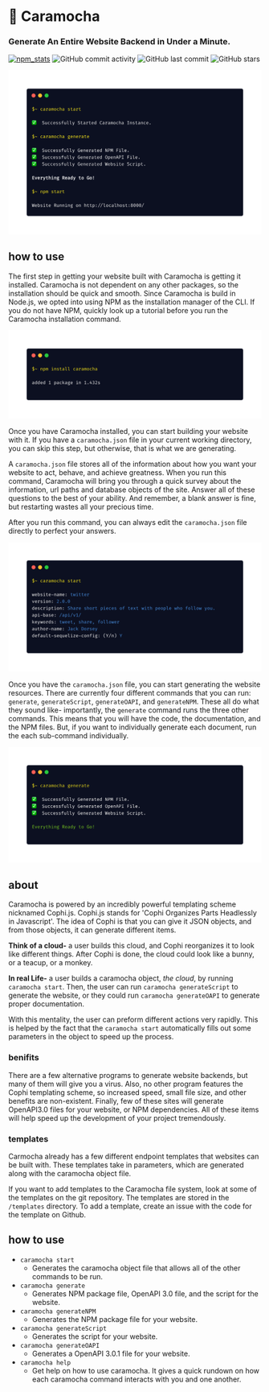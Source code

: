 # 🍨 Caramocha
### Generate An Entire Website Backend in Under a Minute.
[![npm_stats](https://img.shields.io/badge/dynamic/json?label=npm&query=downloads&suffix=%20downloads&url=https%3A%2F%2Fapi.npmjs.org%2Fdownloads%2Fpoint%2Flast-week%2Fcaramocha)](https://www.npmjs.com/package/caramocha) 
![GitHub commit activity](https://img.shields.io/github/commit-activity/m/william-mcgonagle/caramocha)
![GitHub last commit](https://img.shields.io/github/last-commit/william-mcgonagle/caramocha)
![GitHub stars](https://img.shields.io/github/stars/william-mcgonagle/caramocha?style=social)

![eye-catcher](/promotional/eye-catcher.png)

## how to use
The first step in getting your website built with Caramocha is getting it installed. Caramocha is not dependent on any other packages, so the installation should be quick and smooth. Since Caramocha is build in Node.js, we opted into using NPM as the installation manager of the CLI. If you do not have NPM, quickly look up a tutorial before you run the Caramocha installation command. 

![npm](/promotional/npm.png)

Once you have Caramocha installed, you can start building your website with it. If you have a `caramocha.json` file in your current working directory, you can skip this step, but otherwise, that is what we are generating.

A `caramocha.json` file stores all of the information about how you want your website to act, behave, and achieve greatness. When you run this command, Caramocha will bring you through a quick survey about the information, url paths and database objects of the site. Answer all of these questions to the best of your ability. And remember, a blank answer is fine, but restarting wastes all your precious time. 

After you run this command, you can always edit the `caramocha.json` file directly to perfect your answers. 

![start](/promotional/caramocha-start.png)

Once you have the `caramocha.json` file, you can start generating the website resources. There are currently four different commands that you can run: `generate`, `generateScript`, `generateOAPI`, and `generateNPM`. These all do what they sound like- importantly, the `generate` command runs the three other commands. This means that you will have the code, the documentation, and the NPM files. But, if you want to individually generate each document, run the each sub-command individually.

![generate](/promotional/caramocha-generate.png)

## about
Caramocha is powered by an incredibly powerful templating scheme nicknamed Cophi.js. Cophi.js stands for 'Cophi Organizes Parts Headlessly in Javascript'. The idea of Cophi is that you can give it JSON objects, and from those objects, it can generate different items.

**Think of a cloud-** a user builds this cloud, and Cophi reorganizes it to look like different things. After Cophi is done, the cloud could look like a bunny, or a teacup, or a monkey.

**In real Life-** a user builds a caramocha object, *the cloud*, by running `caramocha start`. Then, the user can run `caramocha generateScript` to generate the website, or they could run `caramocha generateOAPI` to generate proper documentation.

With this mentality, the user can preform different actions very rapidly. This is helped by the fact that the `caramocha start` automatically fills out some parameters in the object to speed up the process.

### benifits
There are a few alternative programs to generate website backends, but many of them will give you a virus. Also, no other program features the Cophi templating scheme, so increased speed, small file size, and other benefits are non-existent. Finally, few of these sites will generate OpenAPI3.0 files for your website, or NPM dependencies. All of these items will help speed up the development of your project tremendously.

### templates
Carmocha already has a few different endpoint templates that websites can be built with. These templates take in parameters, which are generated along with the caramocha object file.

If you want to add templates to the Caramocha file system, look at some of the templates on the git repository. The templates are stored in the `/templates` directory. To add a template, create an issue with the code for the template on Github.

## how to use
- `caramocha start`
  - Generates the caramocha object file that allows all of the other commands to be run.
- `caramocha generate`
  - Generates NPM package file, OpenAPI 3.0 file, and the script for the website.
- `caramocha generateNPM`
  - Generates the NPM package file for your website.
- `caramocha generateScript`
  - Generates the script for your website.
- `caramocha generateOAPI`
  - Generates a OpenAPI 3.0.1 file for your website.
- `caramocha help`
  - Get help on how to use caramocha. It gives a quick rundown on how each caramocha command interacts with you and one another.
